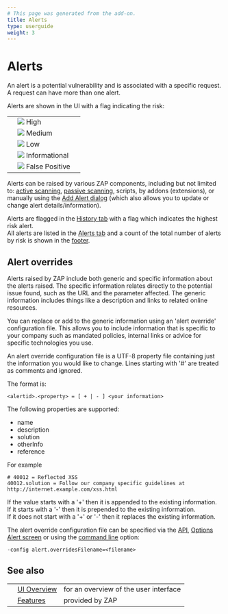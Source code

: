 ```yaml
---
# This page was generated from the add-on.
title: Alerts
type: userguide
weight: 3
---
```


# Alerts

An alert is a potential vulnerability and is associated with a specific request.  
A request can have more than one alert.

Alerts are shown in the UI with a flag indicating the risk:

|     |                                                     |     |
| --- | --------------------------------------------------- | --- |
|     | ![](/docs/desktop/images/16/071.png) High           |     |
|     | ![](/docs/desktop/images/16/076.png) Medium         |     |
|     | ![](/docs/desktop/images/16/074.png) Low            |     |
|     | ![](/docs/desktop/images/16/073.png) Informational  |     |
|     | ![](/docs/desktop/images/16/072.png) False Positive |     |

Alerts can be raised by various ZAP components, including but not limited to: [active scanning](/docs/desktop/start/features/ascan/), [passive scanning](/docs/desktop/start/features/pscan/),
scripts, by addons (extensions), or manually using the [Add Alert dialog](/docs/desktop/ui/dialogs/addalert/)
(which also allows you to update or change alert details/information).

Alerts are flagged in the [History tab](/docs/desktop/ui/tabs/history/) with a flag which indicates
the highest risk alert.  
All alerts are listed in the [Alerts tab](/docs/desktop/ui/tabs/alerts/)
and a count of the total number of alerts by risk is shown in the [footer](/docs/desktop/ui/footer/).

## Alert overrides

Alerts raised by ZAP include both generic and specific information about the alerts raised. The specific information relates directly to the potential issue found, such as the URL and the parameter affected. The generic information includes things like a description and links to related online resources.

You can replace or add to the generic information using an 'alert override' configuration file.
This allows you to include information that is specific to your company such as mandated policies, internal links or
advice for specific technologies you use.

An alert override configuration file is a UTF-8 property file containing just the information you would like to change.
Lines starting with '#' are treated as comments and ignored.

The format is:

```
<alertid>.<property> = [ + | - ] <your information>
```

The following properties are supported:

- name
- description
- solution
- otherInfo
- reference

For example

```
# 40012 = Reflected XSS
40012.solution = Follow our company specific guidelines at http://internet.example.com/xss.html
```

If the value starts with a '+' then it is appended to the existing information.  
If it starts with a '-' then it is prepended to the existing information.  
If it does not start with a '+' or '-' then it replaces the existing information.

The alert override configuration file can be specified via the [API](/docs/desktop/start/features/api/),
[Options Alert screen](/docs/desktop/ui/dialogs/options/alert/)
or using the [command line](/docs/desktop/cmdline/) option:

```
-config alert.overridesFilename=<filename>
```

## See also

|     |                                           |                                       |
| --- | ----------------------------------------- | ------------------------------------- |
|     | [UI Overview](/docs/desktop/ui/)          | for an overview of the user interface |
|     | [Features](/docs/desktop/start/features/) | provided by ZAP                       |
